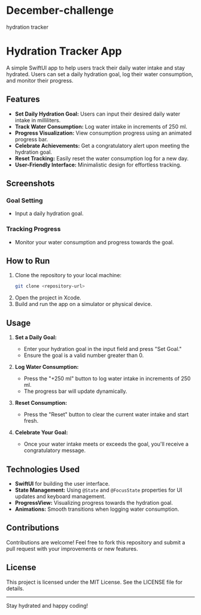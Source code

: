 # December-challenge
hydration tracker 

# Hydration Tracker App

A simple SwiftUI app to help users track their daily water intake and stay hydrated. Users can set a daily hydration goal, log their water consumption, and monitor their progress. 

## Features

- **Set Daily Hydration Goal:** Users can input their desired daily water intake in milliliters.
- **Track Water Consumption:** Log water intake in increments of 250 ml.
- **Progress Visualization:** View consumption progress using an animated progress bar.
- **Celebrate Achievements:** Get a congratulatory alert upon meeting the hydration goal.
- **Reset Tracking:** Easily reset the water consumption log for a new day.
- **User-Friendly Interface:** Minimalistic design for effortless tracking.

## Screenshots

### Goal Setting
- Input a daily hydration goal.

### Tracking Progress
- Monitor your water consumption and progress towards the goal.

## How to Run

1. Clone the repository to your local machine:
   ```bash
   git clone <repository-url>
   ```
2. Open the project in Xcode.
3. Build and run the app on a simulator or physical device.

## Usage

1. **Set a Daily Goal:**
   - Enter your hydration goal in the input field and press "Set Goal."
   - Ensure the goal is a valid number greater than 0.

2. **Log Water Consumption:**
   - Press the "+250 ml" button to log water intake in increments of 250 ml.
   - The progress bar will update dynamically.

3. **Reset Consumption:**
   - Press the "Reset" button to clear the current water intake and start fresh.

4. **Celebrate Your Goal:**
   - Once your water intake meets or exceeds the goal, you'll receive a congratulatory message.

## Technologies Used

- **SwiftUI** for building the user interface.
- **State Management:** Using `@State` and `@FocusState` properties for UI updates and keyboard management.
- **ProgressView:** Visualizing progress towards the hydration goal.
- **Animations:** Smooth transitions when logging water consumption.

## Contributions

Contributions are welcome! Feel free to fork this repository and submit a pull request with your improvements or new features.

## License

This project is licensed under the MIT License. See the LICENSE file for details.

---

Stay hydrated and happy coding!
